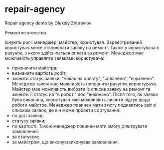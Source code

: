# repair-agency
Repair agency demo by Oleksiy Zhuravlov

Ремонтне агенство

Існують ролі: менеджер, майстер, користувач.
Зареєстрований користувач може створювати заявку на ремонт. Також у користувача є рахунок, з якого здійснюється оплата за ремонт.
Менеджер має можливість управляти заявками користувача:
- призначити майстра;
- визначити вартість робіт;
- змінити статус заявки: "чекає на оплату", "сплачено", "відмінено".
Менеджер також має можливість поповнити рахунок користувача.
Майстер має можливість вибрати із списка заявку на ремонт та змінити її статус на "в роботі" або "виконано". Після того, як заявка була виконана, користувач має можливість лишити відгук щодо роботи майстра.
Менеджер повинен мати змогу подивитись звіт зі списком заявок, де він може провети сортування:
- по даті заявки;
- статусу заявки;
- по вартості.
Також менеджер повинен мати змогу фільтрувати замовлення:
- за статусом;
- за майстром, що виконує/виконував замовлення.